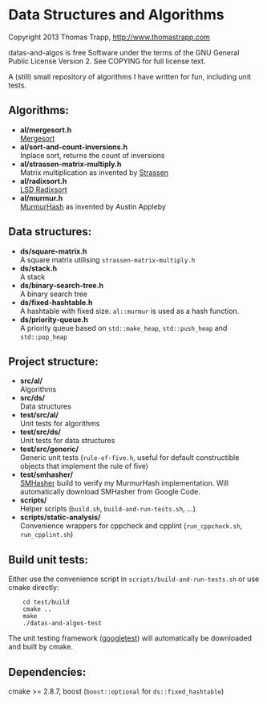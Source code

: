 Data Structures and Algorithms
===============================

Copyright 2013 Thomas Trapp, http://www.thomastrapp.com

datas-and-algos is free Software under the terms of the GNU General Public License
Version 2. See COPYING for full license text.

A (still) small repository of algorithms I have written for fun, including unit tests.

Algorithms:
------------
- **al/mergesort.h**  
  [Mergesort](http://en.wikipedia.org/wiki/Mergesort "Wikipedia: Mergesort")
- **al/sort-and-count-inversions.h**  
  Inplace sort, returns the count of inversions
- **al/strassen-matrix-multiply.h**  
  Matrix multiplication as invented by [Strassen](http://en.wikipedia.org/wiki/Strassen_algorithm "Wikipedia: Strassen algorithm")
- **al/radixsort.h**  
  [LSD Radixsort](http://en.wikipedia.org/wiki/Radix_sort#Least_significant_digit_radix_sorts "Wikipedia: Radixsort")
- **al/murmur.h**   
  [MurmurHash](http://en.wikipedia.org/wiki/MurmurHash#Algorithm "Wikipedia: MurmurHash") as invented by Austin Appleby

Data structures:
-----------------
- **ds/square-matrix.h**  
  A square matrix utilising `strassen-matrix-multiply.h`
- **ds/stack.h**  
  A stack
- **ds/binary-search-tree.h**  
  A binary search tree
- **ds/fixed-hashtable.h**   
  A hashtable with fixed size. `al::murmur` is used as a hash function.
- **ds/priority-queue.h**   
  A priority queue based on `std::make_heap`, `std::push_heap` and `std::pop_heap`

Project structure:
-------------------
- **src/al/**    
  Algorithms
- **src/ds/**    
  Data structures
- **test/src/al/**    
  Unit tests for algorithms
- **test/src/ds/**    
  Unit tests for data structures
- **test/src/generic/**    
  Generic unit tests (`rule-of-five.h`, useful for default constructible objects that implement the rule of five)
- **test/smhasher/**    
  [SMHasher](http://code.google.com/p/smhasher/ "Google Code: SMHasher") build to verify my MurmurHash implementation. Will automatically download SMHasher from Google Code.
- **scripts/**    
  Helper scripts (`build.sh`, `build-and-run-tests.sh`, ...)
- **scripts/static-analysis/**    
  Convenience wrappers for cppcheck and cpplint (`run_cppcheck.sh`, `run_cpplint.sh`)

Build unit tests:
------------------
Either use the convenience script in `scripts/build-and-run-tests.sh` or use cmake directly:
        
        cd test/build
        cmake ..
        make
        ./datas-and-algos-test
        
The unit testing framework ([googletest](http://code.google.com/p/googletest/ "Google Code: googletest")) will automatically be downloaded and built by cmake.

Dependencies:
--------------
cmake >= 2.8.7, boost (`boost::optional` for `ds::fixed_hashtable`)

